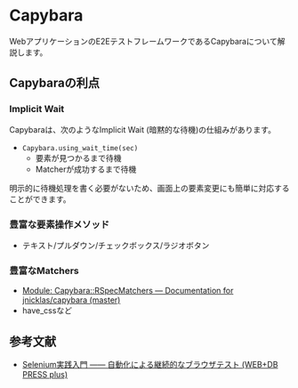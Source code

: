 # Capybara

WebアプリケーションのE2EテストフレームワークであるCapybaraについて解説します。

## Capybaraの利点

### Implicit Wait

Capybaraは、次のようなImplicit Wait (暗黙的な待機)の仕組みがあります。

- `Capybara.using_wait_time(sec)`
  - 要素が見つかるまで待機
  - Matcherが成功するまで待機

明示的に待機処理を書く必要がないため、画面上の要素変更にも簡単に対応することができます。

### 豊富な要素操作メソッド

- テキスト/プルダウン/チェックボックス/ラジオボタン

### 豊富なMatchers

- [Module: Capybara::RSpecMatchers — Documentation for jnicklas/capybara (master)](http://www.rubydoc.info/github/jnicklas/capybara/Capybara/RSpecMatchers)
- have_cssなど

## 参考文献

- [Selenium実践入門 ―― 自動化による継続的なブラウザテスト (WEB+DB PRESS plus)](https://www.amazon.co.jp/dp/4774178942)
